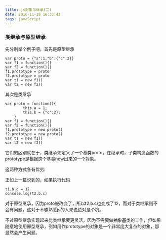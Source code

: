 ```yaml
---
title: js对象与继承(二)
date: 2016-11-18 16:33:43
tags: javaScript
---
```


### 类继承与原型继承
先分别举个例子吧，首先是原型继承

```
var proto = {"a":1,"b":{"c":2}}
var f1 = function(){}
var f2 = function(){}
f1.prototype = proto
f2.prototype = proto
var t1 = new f1()
var t2 = new f2()
```
其次是类继承

```
var proto = function(){
		this.a = 1;
		this.b = {"c":2};
	}
var f1 = function(){}
var f2 = function(){}
f1.prototype = new proto()
f2.prototype = new proto()
var t1 = new f1()
var t2 = new f2()
```
它们的区别就在于，类继承先定义了一个基类proto，在继承时，子类构造函数的prototype是根据这个基类new出来的一个对象。

这两种方式各有优劣:

正如上一篇说到的，如果执行代码

```
t1.b.c = 12
console.log(t2.b.c)
```
对于原型继承，因为proto被改变了，所以t2.b.c也变成了12，而对于类继承则不会有问题，这对于不够熟悉js的人来说绝对是个坑。

不过原型继承实现起来比类继承要更灵活，因为不需要做抽象基类的工作，但如果随意地使用原型继承，例如用作prototype的对象是一个非常庞大复杂的对象，那显然会产生问题。